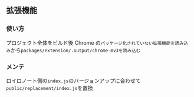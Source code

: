 ## 拡張機能

### 使い方

プロジェクト全体をビルド後 Chrome の`パッケージ化されていない拡張機能を読み込み`から`packages/extension/.output/chrome-mv3を読み込む`

### メンテ

ロイロノート側の`index.js`のバージョンアップに合わせて`public/replacement/index.js`を置換

